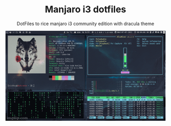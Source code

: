 <div style="text-align: center">
<h1>Manjaro i3 dotfiles</h1>
<p>DotFiles to rice manjaro i3 community edition with dracula theme</p>
<img src="./resources/gifs/manjaro-i3-rice.gif" />
</div>
